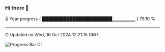### Hi there 👋

⏳ Year progress { ███████████████████████▁▁▁▁▁▁▁ } 79.10 %

---

⏰ Updated on Wed, 16 Oct 2024 12:21:15 GMT

![Progress Bar CI](https://github.com/code-lakshay/GitHub-Actions-Demo/workflows/Progress%20Bar%20CI/badge.svg)
